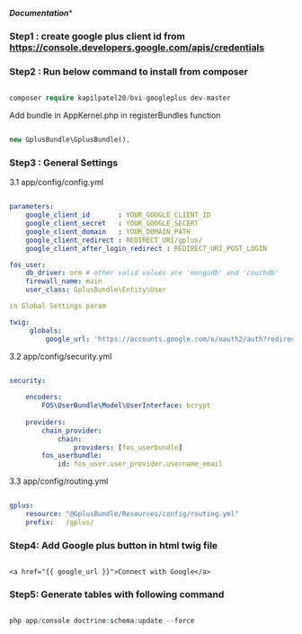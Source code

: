 *******Documentation********

 ###  Step1 : create google plus client id  from https://console.developers.google.com/apis/credentials

 ###  Step2 : Run below command to install from composer

```php

composer require kapilpatel20/bvi-googleplus dev-master

```

Add bundle in AppKernel.php in registerBundles function

```php

new GplusBundle\GplusBundle(),

```

### Step3 : General Settings
3.1 app/config/config.yml

```yaml

parameters:
    google_client_id       : YOUR_GOOGLE_CLIENT_ID
    google_client_secret   : YOUR_GOOGLE_SECERT
    google_client_domain   : YOUR_DOMAIN_PATH
    google_client_redirect : REDIRECT_URI/gplus/
    google_client_after_login_redirect : REDIRECT_URI_POST_LOGIN

fos_user:
    db_driver: orm # other valid values are 'mongodb' and 'couchdb'
    firewall_name: main
    user_class: GplusBundle\Entity\User

in Global Settings param

twig:
     globals:
         google_url: 'https://accounts.google.com/o/oauth2/auth?redirect_uri=%google_client_domain%%google_client_redirect%&response_type=code&client_id=%google_client_id%&scope=https://www.googleapis.com/auth/plus.login+https://www.googleapis.com/auth/userinfo.email&access_type=offline'

```
3.2 app/config/security.yml

```yaml

security:
	
	encoders:
        FOS\UserBundle\Model\UserInterface: bcrypt
    
    providers:
        chain_provider:
            chain:
                providers: [fos_userbundle]
        fos_userbundle:
            id: fos_user.user_provider.username_email

```
3.3 app/config/routing.yml

```yml

gplus:
    resource: "@GplusBundle/Resources/config/routing.yml"
    prefix:   /gplus/

```

### Step4: Add Google plus button in html twig file


```jinja

<a href="{{ google_url }}">Connect with Google</a>

```

### Step5: Generate tables with following command 

```php

php app/console doctrine:schema:update --force

```